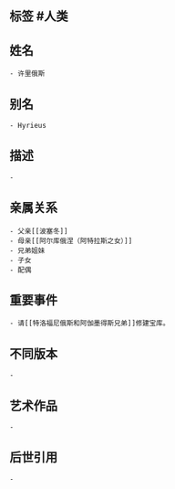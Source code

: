 ## 标签  #人类
## 姓名
	- 许里俄斯
## 别名
	- Hyrieus
## 描述
	-
## 亲属关系
	- 父亲[[波塞冬]]
	- 母亲[[阿尔库俄涅（阿特拉斯之女）]]
	- 兄弟姐妹
	- 子女
	- 配偶
## 重要事件
	- 请[[特洛福尼俄斯和阿伽墨得斯兄弟]]修建宝库。
## 不同版本
	-
## 艺术作品
	-
## 后世引用
	-
